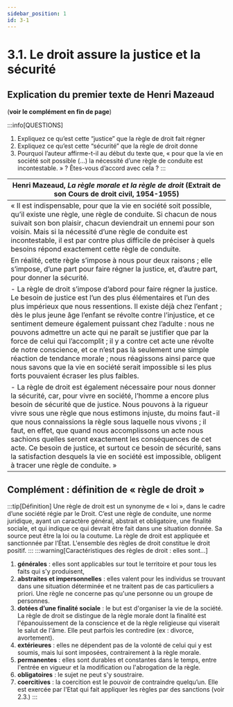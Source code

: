 ```yaml
---
sidebar_position: 1
id: 3-1
---
```

# 3.1. Le droit assure la justice et la sécurité

## Explication du premier texte de Henri Mazeaud 
(**voir le complément en fin de page**)

:::info[QUESTIONS]

1. Expliquez ce qu’est cette “justice” que la règle de droit fait régner 
2. Expliquez ce qu’est cette “sécurité” que la règle de droit donne 
3. Pourquoi l’auteur affirme-t-il au début du texte que, « pour que la vie en société soit possible (…) la nécessité d’une règle de conduite est incontestable. » ? Êtes-vous d’accord avec cela ?
:::

| Henri Mazeaud, *La règle morale et la règle de droit* (Extrait de son Cours de droit civil, 1954-1955)  |
| ------------------------------------------------------------ |
| « Il est indispensable, pour que la vie en société soit possible, qu’il existe une règle, une règle de conduite. Si chacun de nous suivait son bon plaisir, chacun deviendrait un ennemi pour son voisin. Mais si la nécessité d’une règle de conduite est incontestable, il est par contre plus difficile de préciser à quels besoins répond exactement cette règle de conduite.    
En réalité, cette règle s’impose à nous pour deux raisons ; elle s’impose, d’une part pour faire régner la justice, et, d’autre part, pour donner la sécurité. |   
| - La règle de droit s’impose d’abord pour faire régner la justice. Le besoin de justice est l’un des plus élémentaires et l’un des plus impérieux que nous ressentions. Il existe déjà chez l’enfant ; dès le plus jeune âge l’enfant se révolte contre l’injustice, et ce sentiment demeure également puissant chez l’adulte : nous ne pouvons admettre un acte qui ne paraît se justifier que par la force de celui qui l’accomplit ; il y a contre cet acte une révolte de notre conscience, et ce n’est pas là seulement une simple réaction de tendance morale ; nous réagissons ainsi parce que nous savons que la vie en société serait impossible si les plus forts pouvaient écraser les plus faibles.  |
| - La règle de droit est également nécessaire pour nous donner la sécurité, car, pour vivre en société, l’homme a encore plus besoin de sécurité que de justice. Nous pouvons à la rigueur vivre sous une règle que nous estimons injuste, du moins faut-il que nous connaissions la règle sous laquelle nous vivons ; il faut, en effet, que quand nous accomplissons un acte nous sachions quelles seront exactement les conséquences de cet acte. Ce besoin de justice, et surtout ce besoin de sécurité, sans la satisfaction desquels la vie en société est impossible, obligent à tracer une règle de conduite. »   |

## Complément : définition de « règle de droit »

:::tip[Définition]
Une règle de droit est un synonyme de « loi », dans le cadre d’une société régie par le Droit. C’est une règle de conduite, une norme juridique, ayant un caractère général, abstrait et obligatoire, une finalité sociale, et qui indique ce qui devrait être fait dans une situation donnée. Sa source peut être la loi ou la coutume. La règle de droit est appliquée et sanctionnée par l’État. L'ensemble des règles de droit constitue le droit positif.
:::
:::warning[Caractéristiques des règles de droit : elles sont…]

1. **générales** : elles sont applicables sur tout le territoire et pour tous les faits qui s'y produisent,
2. **abstraites et impersonnelles** : elles valent pour les individus se trouvant dans une situation déterminée et ne traitent pas de cas particuliers a priori. Une règle ne concerne pas qu'une personne ou un groupe de personnes.
3. **dotées d’une finalité sociale** : le but est d'organiser la vie de la société. La règle de droit se distingue de la règle morale dont la finalité est l'épanouissement de la conscience et de la règle religieuse qui viserait le salut de l'âme. Elle peut parfois les contredire (ex : divorce, avortement).
4. **extérieures** : elles ne dépendent pas de la volonté de celui qui y est soumis, mais lui sont imposées, contrairement à la règle morale.
5. **permanentes** : elles sont durables et constantes dans le temps, entre l'entrée en vigueur et la modification ou l'abrogation de la règle.
6. **obligatoires** : le sujet ne peut s'y soustraire.
7. **coercitives** : la coercition est le pouvoir de contraindre quelqu’un. Elle est exercée par l'Etat qui fait appliquer les règles par des sanctions (voir 2.3.)
:::